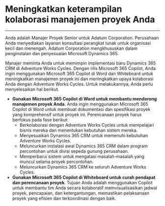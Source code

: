 # Meningkatkan keterampilan kolaborasi manajemen proyek Anda
---
Anda adalah Manajer Proyek Senior untuk Adatum Corporation. Perusahaan Anda menyediakan layanan konsultasi perangkat lunak untuk organisasi kecil dan menengah. Adatum Corporation mengkhususkan dalam penginstalan dan penyesuaian Microsoft Dynamics 365.

Manajer meminta Anda untuk memimpin implementasi baru Dynamics 365 CRM di Adventure Works Cycles. Dengan rilis Microsoft 365 Copilot, Anda ingin menggunakan Microsoft 365 Copilot di Word dan Whiteboard untuk meningkatkan manajemen proyek ini dan meningkatkan upaya kolaborasi Anda dengan Adventure Works Cycles. Untuk melakukannya, Anda perlu menyelesaikan hal berikut.

 -  **Gunakan Microsoft 365 Copilot di Word untuk membantu mendorong manajemen proyek Anda**. Anda ingin menggunakan Microsoft 365 Copilot di Word untuk membuat dokumentasi dan spesifikasi proyek yang komprehensif untuk proyek ini. Perencanaan proyek harus berfokus pada fase berikut:
     -  Berkolaborasi dengan Adventure Works Cycles untuk mempelajari bisnis mereka dan menentukan kebutuhan sistem mereka.
     -  Menyesuaikan Dynamics 365 CRM untuk memenuhi kebutuhan Adventure Works Cycles.
     -  Meluncurkan instalasi awal Dynamics 365 CRM dalam program percontohan untuk divisi sepeda gunung perusahaan.
     -  Memperbarui sistem untuk mengatasi masalah-masalah yang muncul selama proyek percontohan.
     -  Meluncurkan Dynamics 365 CRM ke seluruh Adventure Works Cycles.
 -  **Gunakan Microsoft 365 Copilot di Whiteboard untuk curah pendapat dan perencanaan proyek**. Tujuan Anda adalah menggunakan Copilot untuk membantu tim Anda secara kolaboratif memvisualisasikan jadwal proyek, pencapaian, dan ketergantungan, memastikan pelaksanaan proyek yang efisien dan terkoordinasi dengan baik.
